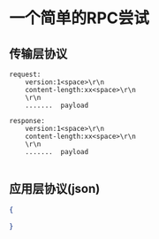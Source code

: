 # 一个简单的RPC尝试
## 传输层协议
```text
request:
    version:1<space>\r\n
    content-length:xx<space>\r\n
    \r\n
    .......  payload

```

```text
response:
    version:1<space>\r\n
    content-length:xx<space>\r\n
    \r\n
    .......  payload    


```
## 应用层协议(json)
```json
{
    
}



```
